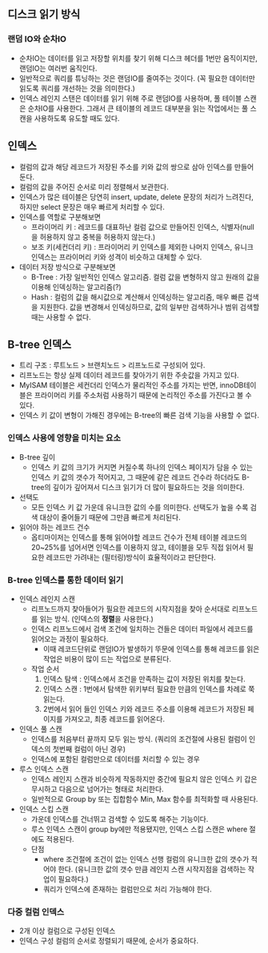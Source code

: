 ## 디스크 읽기 방식
### 랜덤 IO와 순차IO
- 순차IO는 데이터를 읽고 저장할 위치를 찾기 위해 디스크 헤더를 1번만 움직이지만, 랜덤IO는 여러번 움직인다.
- 일반적으로 쿼리를 튜닝하는 것은 랜덤IO를 줄여주는 것이다. (꼭 필요한 데이터만 읽도록 쿼리를 개선하는 것을 의미한다.)
- 인덱스 레인지 스탠은 데이터를 읽기 위해 주로 랜덤IO를 사용하며, 풀 테이블 스캔은 순차IO를 사용한다. 그래서 큰 테이블의 레코드 대부분을 읽는 작업에서는 풀 스캔을 사용하도록 유도할 때도 있다.
## 인덱스
- 컬럼의 값과 해당 레코드가 저장된 주소를 키와 값의 쌍으로 삼아 인덱스를 만들어둔다.
- 컬럼의 값을 주어진 순서로 미리 정렬해서 보관한다.
- 인덱스가 많은 테이블은 당연히 insert, update, delete 문장의 처리가 느려진다, 하지만 select 문장은 매우 빠르게 처리할 수 있다.
- 인덱스를 역할로 구분해보면
  - 프라이머리 키 : 레코드를 대표하난 컬럼 값으로 만들어진 인덱스, 식별자(null을 허용하지 않고 중복을 허용하지 않는다.)
  - 보조 키(세컨더리 키) : 프라이머리 키 인덱스를 제외한 나머지 인덱스, 유니크 인덱스는 프라이머리 키와 성격이 비슷하고 대체할 수 있다.
- 데이터 저장 방식으로 구분해보면
  - B-Tree : 가장 일반적인 인덱스 알고리즘. 컬럼 값을 변형하지 않고 원래의 값을 이용해 인덱싱하는 알고리즘(?)
  - Hash : 컬럼의 값을 해시값으로 계산해서 인덱싱하는 알고리즘, 매우 빠른 겁색을 지원한다. 값을 변경해서 인덱싱하므로, 값의 일부만 검색하거나 범위 검색할 때는 사용할 수 없다.
## B-tree 인덱스
- 트리 구조 : 루트노드 > 브랜치노드 > 리프노드로 구성되어 있다.
- 리프노드는 항상 실제 데이터 레코드를 찾아가기 위한 주솟값을 가지고 있다.
- MyISAM 테이블은 세컨더리 인덱스가 물리적인 주소를 가지는 반면, innoDB테이블은 프라이머리 키를 주소처럼 사용하기 때문에 논리적인 주소를 가진다고 볼 수 있다.
- 인덱스 키 값이 변형이 가해진 경우에는 B-tree의 빠른 검색 기능을 사용할 수 없다.
### 인덱스 사용에 영향을 미치는 요소
- B-tree 깊이
  -  인덱스 키 값의 크기가 커지면 커질수록 하나의 인덱스 페이지가 담을 수 있는 인덱스 키 값의 갯수가 적어지고, 그 때문에 같은 레코드 건수라 하더라도 B-tree의 깊이가 깊어져서 디스크 읽기가 더 많이 필요하드는 것을 의미한다.
- 선택도
  - 모든 인덱스 키 값 가운데 유니크한 값의 수를 의미한다. 선택도가 높을 수록 검색 대상이 줄어들기 때문에 그만큼 빠르게 처리된다.
- 읽어야 하는 레코드 건수
  - 옵티마이저는 인덱스를 통해 읽어야할 레코드 건수가 전체 테이블 레코드의 20~25%를 넘어서면 인덱스를 이용하지 않고, 테이블을 모두 직접 읽어서 필요한 레코드만 가려내는 (필터링)방식이 효율적이라고 판단한다.
### B-tree 인덱스를 통한 데이터 읽기
- 인덱스 레인지 스캔
  - 리프노드까지 찾아들어가 필요한 레코드의 시작지점을 찾아 순서대로 리프노드를 읽는 방식. (인덱스의 **정렬**을 사용한다.)
  - 인덱스 리프노드에서 검색 조건에 일치하는 건들은 데이터 파일에서 레코드를 읽어오는 과정이 필요하다.
    - 이때 레코드단위로 랜덤IO가 발생하기 뚜문에 인덱스를 통해 레코드를 읽은 작업은 비용이 많이 드는 작업으로 분류된다.
  - 작업 순서
    1. 인덱스 탐색 : 인덱스에서 조건을 만족하는 값이 저장된 위치를 찾는다.
    2. 인덱스 스캔 : 1번에서 탐색한 위키부터 필요한 만큼의 인덱스를 차례로 쭉 읽는다.
    3. 2번에서 읽어 들인 인덱스 키와 레코드 주소를 이용해 레코드가 저장된 페이지를 가져오고, 최종 레코드를 읽어온다.
- 인덱스 풀 스캔
  - 인덱스를 처음부터 끝까지 모두 읽는 방식. (쿼리의 조건절에 사용된 컬럼이 인덱스의 첫번째 컬럼이 아닌 경우)
  - 인덱스에 포함된 컬럼만으로 데이터를 처리할 수 있는 경우
- 루스 인덱스 스캔
  - 인덱스 레인지 스캔과 비슷하게 작동하지만 중간에 필요치 않은 인덱스 키 갑은 무시하고 다음으로 넘어가는 형태로 처리한다.
  - 일반적으로 Group by 또는 집합함수 Min, Max 함수를 최적화할 때 사용된다.
- 인덱스 스킵 스캔
  - 가운데 인덱스를 건너뛰고 검색할 수 있도록 해주는 기능이다.
  - 루스 인덱스 스캔이 group by에만 적용됐지만, 인덱스 스킵 스캔은 where 절에도 적용된다.
  - 단점
    - where 조건절에 조건이 없는 인덱스 선행 컬럼의 유니크한 값의 갯수가 적어야 한다. (유니크한 값의 갯수 만큼 레인지 스캔 시작지점을 검색하는 작업이 필요하다.)
    - 쿼리가 인덱스에 존재하는 컬럼만으로 처리 가능해야 한다.
### 다중 컬럼 인덱스
- 2개 이상 컬럼으로 구성된 인덱스
- 인덱스 구성 컬럼의 순서로 정렬되기 때문에, 순서가 중요하다.
###  
